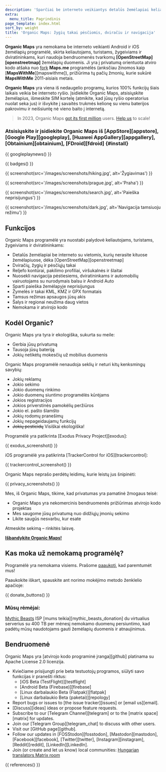 ```yaml
---
description: 'Sparčiai be interneto veikiantys detalūs žemėlapiai keliautojams, turistams, vairuotojams, žygeiviams ir dviratininkams, sukurti MapsWithMe (Maps.Me) programėlės įkūrėjų.'
extra:
  menu_title: Pagrindinis
page_template: index.html
sort_by: weight
title: 'Organic Maps: žygių takai pėsčiomis, dviračiu ir navigacija'
---
```


**Organic Maps** yra nemokama be interneto veikianti Android ir iOS žemėlapių programėlė, skirta keliautojams, turistams, žygeiviams ir dviratininkams, kuri naudoja bendruomenės tvarkomų **[OpenStreetMap][openstreetmap]** žemėlapių duomenis. Ji yra į privatumą orientuota atviro kodo atšaka nuo [fork][fork] **Maps.me** programėlės (anksčiau žinomos kaip [**MapsWithMe**][mapswithme]), prižiūrima tų pačių žmonių, kurie sukūrė **MapsWithMe** 2011-aisiais metais.

**Organic Maps** yra viena iš nedaugelio programų, kurios 100% funkcijų šiais laikais veikia be interneto ryšio. Įsidiekite Organic Maps, atsisiųskite žemėlapius, išmeskite SIM kortelę (atmikite, kad jūsų ryšio operatorius nuolat seka jus) ir išvykite į savaitės trukmės kelionę su vienu baterijos pakrovimu ir neišsiuntę nė vieno baito į internetą.

> In 2023, Organic Maps [got its first million](@/news/2023-12-23/281/index.md) users. [Help us](@/donate/index.md) to scale!

### Atsisiųskite ir įsidiekite Organic Maps iš [AppStore][appstore], [Google Play][googleplay], [Huawei AppGallery][appgallery], [Obtainium][obtainium], [FDroid][fdroid] {#install}

{{ googleplaynews() }}

{{ badges() }}

{{ screenshot(src='/images/screenshots/hiking.jpg', alt='Žygiavimas') }}

{{ screenshot(src='/images/screenshots/prague.jpg', alt='Praha') }}

{{ screenshot(src='/images/screenshots/search.jpg', alt='Paieška
neprisijungus') }}

{{ screenshot(src='/images/screenshots/dark.jpg', alt='Navigacija tamsiuoju
režimu') }}

## Funkcijos

Organic Maps programėlė yra nuostabi palydovė keliautojams, turistams,
žygeiviams ir dviratininkams:

- Detalūs žemėlapiai be interneto su vietomis, kurių nerasite kituose
  žemėlapiuose, dėka [OpenStreetMap][openstreetmap]
- Dviračių, žygių ir pėsčiųjų takai
- Reljefo kontūrai, pakilimo profiliai, viršukalnės ir šlaitai
- Nuosekli navigacija pėstiesiems, dviratininkams ir automobilių
  vairuotojams su nurodymais balsu ir Android Auto
- Sparti paieška žemėlapyje neprisijungus
- Žymelės ir takai KML, KMZ ir GPX formatais
- Tamsus režimas apsaugos jūsų akis
- Šalys ir regionai neužima daug vietos
- Nemokama ir atvirojo kodo

## Kodėl Organic?

Organic Maps yra tyra ir ekologiška, sukurta su meile:

- Gerbia jūsų privatumą
- Tausoja jūsų bateriją
- Jokių netikėtų mokesčių už mobilius duomenis

Organic Maps programėlė nenaudoja seklių ir neturi kitų kenksmingų savybių:

- Jokių reklamų
- Jokio sekimo
- Jokio duomenų rinkimo
- Jokio duomenų siuntimo programėlės kūrėjams
- Jokios registracijos
- Jokios priverstinės pamokėlių peržiūros
- Jokio el. pašto šlamšto
- Jokių rodomų pranešimų
- Jokių nepageidaujamų funkcijų
- ~~Jokių pesticidų~~ Visiškai ekologiška!

Programėlė yra patikrinta [Exodus Privacy Project][exodus]:

{{ exodus_screenshot() }}

iOS programėlė yra patikrinta [TrackerControl for iOS][trackercontrol]:

{{ trackercontrol_screenshot() }}

Organic Maps neprašo perdėtų leidimų, kurie leistų jus šnipinėti:

{{ privacy_screenshots() }}

Mes, iš Organic Maps, tikime, kad privatumas yra pamatinė žmogaus teisė:

- Organic Maps yra nekomercinis bendruomenės prižiūrimas atvirojo kodo
  projektas
- Mes saugome jūsų privatumą nuo didžiųjų įmonių sekimo
- Likite saugūs nesvarbu, kur esate

Atmeskite sekimą – rinkitės laisvę.

**[Išbandykite Organic Maps!](#install)**

## Kas moka už nemokamą programėlę?

Programėlė yra nemokama visiems. Prašome [paaukoti](@/donate/index.md), kad
paremtumėt mus!

Paaukokite iškart, spauskite ant norimo mokėjimo metodo ženklelio apačioje:

{{ donate_buttons() }}

### Mūsų rėmėjai:

[Mythic Beasts](https://www.mythic-beasts.com/) ISP [mums
teikia][mythic_beasts_donation] du virtualius serverius su 400 TB per mėnesį
nemokamo duomenų persiuntimo, kad padėtų mūsų naudotojams gauti žemėlapių
duomenis ir atnaujinimus.

## Bendruomenė

Organic Maps yra [atvirojo kodo programinė įranga][github] platinama su
Apache License 2.0 licenzija.

- Kviečiame prisijungti prie beta testuotojų programos, siūlyti savo
  funkcijas ir pranešti riktus:
  * [iOS Beta (TestFlight)][testflight]
  * [Android Beta (Firebase)][firebase]
  * [Linux darbalaukio Beta (Flatpak)][flatpak]
  * [Linux darbalaukio Beta (paketai)][repology]
- Report bugs or issues to [the issue tracker][issues] or [email us][email].
- [Discuss][ideas] ideas or propose feature requests.
- Subscribe to our [Telegram Channel][telegram] or to the [matrix
  space][matrix] for updates.
- Join our [Telegram Group][telegram_chat] to discuss with other users.
- Visit our [GitHub page][github].
- Follow our updates in [FOSStodon][fosstodon], [Mastodon][mastodon],
  [Facebook][facebook], [Twitter][twitter], [Instagram][instagram],
  [Reddit][reddit], [LinkedIn][LinkedIn].
- Join (or create and let us know) local communities: [Hungarian translators
  Matrix room](https://matrix.to/#/#organicmapstranslate_hu:matrix.org)

[fork]: https://en.wikipedia.org/wiki/Fork_(software_development)

{{ references() }}
